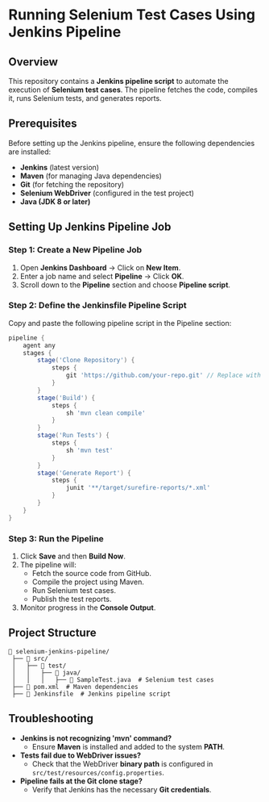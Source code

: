 # Running Selenium Test Cases Using Jenkins Pipeline

## Overview
This repository contains a **Jenkins pipeline script** to automate the execution of **Selenium test cases**. The pipeline fetches the code, compiles it, runs Selenium tests, and generates reports.

## Prerequisites
Before setting up the Jenkins pipeline, ensure the following dependencies are installed:

- **Jenkins** (latest version)
- **Maven** (for managing Java dependencies)
- **Git** (for fetching the repository)
- **Selenium WebDriver** (configured in the test project)
- **Java (JDK 8 or later)**

## Setting Up Jenkins Pipeline Job

### **Step 1: Create a New Pipeline Job**
1. Open **Jenkins Dashboard** → Click on **New Item**.
2. Enter a job name and select **Pipeline** → Click **OK**.
3. Scroll down to the **Pipeline** section and choose **Pipeline script**.

### **Step 2: Define the Jenkinsfile Pipeline Script**
Copy and paste the following pipeline script in the Pipeline section:

```groovy
pipeline {
    agent any
    stages {
        stage('Clone Repository') {
            steps {
                git 'https://github.com/your-repo.git' // Replace with your repo URL
            }
        }
        stage('Build') {
            steps {
                sh 'mvn clean compile'
            }
        }
        stage('Run Tests') {
            steps {
                sh 'mvn test'
            }
        }
        stage('Generate Report') {
            steps {
                junit '**/target/surefire-reports/*.xml'
            }
        }
    }
}
```

### **Step 3: Run the Pipeline**
1. Click **Save** and then **Build Now**.
2. The pipeline will:
   - Fetch the source code from GitHub.
   - Compile the project using Maven.
   - Run Selenium test cases.
   - Publish the test reports.
3. Monitor progress in the **Console Output**.

## **Project Structure**
```
📂 selenium-jenkins-pipeline/
 ├── 📂 src/
 │   ├── 📂 test/
 │   │   ├── 📂 java/
 │   │   │   ├── 📄 SampleTest.java  # Selenium test cases
 ├── 📄 pom.xml  # Maven dependencies
 ├── 📄 Jenkinsfile  # Jenkins pipeline script
```

## **Troubleshooting**
- **Jenkins is not recognizing 'mvn' command?**
  - Ensure **Maven** is installed and added to the system **PATH**.
- **Tests fail due to WebDriver issues?**
  - Check that the WebDriver **binary path** is configured in `src/test/resources/config.properties`.
- **Pipeline fails at the Git clone stage?**
  - Verify that Jenkins has the necessary **Git credentials**.
